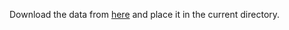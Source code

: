 Download the data from [here](https://zenodo.org/records/10142719) and place it in the current directory.
